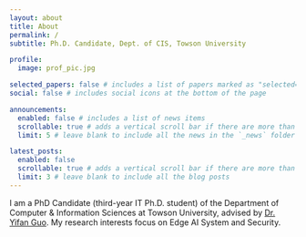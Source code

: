 ```yaml
---
layout: about
title: About
permalink: /
subtitle: Ph.D. Candidate, Dept. of CIS, Towson University

profile:
  image: prof_pic.jpg

selected_papers: false # includes a list of papers marked as "selected={true}"
social: false # includes social icons at the bottom of the page

announcements:
  enabled: false # includes a list of news items
  scrollable: true # adds a vertical scroll bar if there are more than 3 news items
  limit: 5 # leave blank to include all the news in the `_news` folder

latest_posts:
  enabled: false
  scrollable: true # adds a vertical scroll bar if there are more than 3 new posts items
  limit: 3 # leave blank to include all the blog posts
---
```


I am a PhD Candidate (third-year IT Ph.D. student) of the Department of Computer & Information Sciences at Towson University, advised by [Dr. Yifan Guo](https://yifan-guo.com/www/index.html). My research interests focus on Edge AI System and Security.